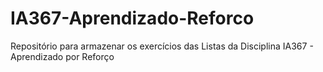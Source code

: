 # IA367-Aprendizado-Reforco

Repositório para armazenar os exercícios das Listas da Disciplina IA367 - Aprendizado por Reforço